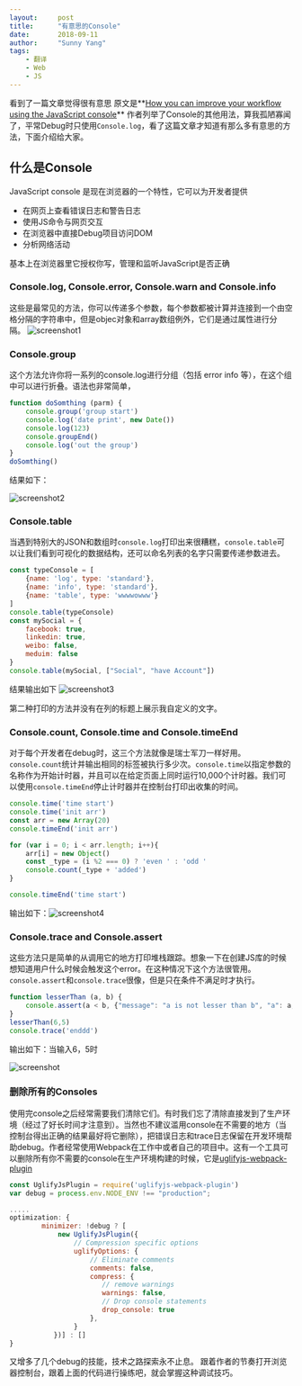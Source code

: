 ```yaml
---
layout:     post
title:      "有意思的Console"
date:       2018-09-11
author:     "Sunny Yang"
tags:
    - 翻译
    - Web
    - JS
---
```


看到了一篇文章觉得很有意思
原文是**[How you can improve your workflow using the JavaScript console](https://medium.freecodecamp.org/how-you-can-improve-your-workflow-using-the-javascript-console-bdd7823a9472)** 作者列举了Console的其他用法，算我孤陋寡闻了，平常Debug时只使用`Console.log`，看了这篇文章才知道有那么多有意思的方法，下面介绍给大家。
<!--more-->
## 什么是Console

JavaScript console 是现在浏览器的一个特性，它可以为开发者提供

* 在网页上查看错误日志和警告日志
* 使用JS命令与网页交互
* 在浏览器中直接Debug项目访问DOM
* 分析网络活动

基本上在浏览器里它授权你写，管理和监听JavaScript是否正确

### Console.log, Console.error, Console.warn and Console.info

这些是最常见的方法，你可以传递多个参数，每个参数都被计算并连接到一个由空格分隔的字符串中，但是objec对象和array数组例外，它们是通过属性进行分隔。
![screenshot1](http://oybj22zxs.bkt.clouddn.com/screenshot1.png)

### Console.group

这个方法允许你将一系列的console.log进行分组（包括 error info 等），在这个组中可以进行折叠。语法也非常简单，

```js
function doSomthing (parm) {
	console.group('group start')
	console.log('date print', new Date())
	console.log(123)
	console.groupEnd()
	console.log('out the group')
}
doSomthing()
```

结果如下：

![screenshot2](http://oybj22zxs.bkt.clouddn.com/screenshot2.png)


### Console.table

当遇到特别大的JSON和数组时`console.log`打印出来很糟糕，`console.table`可以让我们看到可视化的数据结构，还可以命名列表的名字只需要传递参数进去。

```js
const typeConsole = [
    {name: 'log', type: 'standard'},
    {name: 'info', type: 'standard'},
    {name: 'table', type: 'wwwwowww'}
]
console.table(typeConsole)
const mySocial = {
	facebook: true,
	linkedin: true,
	weibo: false,
	meduim: false
}
console.table(mySocial, ["Social", "have Account"])
```

结果输出如下
![screenshot3](http://oybj22zxs.bkt.clouddn.com/screenshot3.png)


第二种打印的方法并没有在列的标题上展示我自定义的文字。

### Console.count, Console.time and Console.timeEnd

对于每个开发者在debug时，这三个方法就像是瑞士军刀一样好用。`console.count`统计并输出相同的标签被执行多少次。`console.time`以指定参数的名称作为开始计时器，并且可以在给定页面上同时运行10,000个计时器。我们可以使用`console.timeEnd`停止计时器并在控制台打印出收集的时间。

```js
console.time('time start')
console.time('init arr')
const arr = new Array(20)
console.timeEnd('init arr')

for (var i = 0; i < arr.length; i++){
	arr[i] = new Object()
	const _type = (i %2 === 0) ? 'even ' : 'odd '
	console.count(_type + 'added')
}

console.timeEnd('time start')
```

输出如下：![screenshot4](http://oybj22zxs.bkt.clouddn.com/screenshot4.png)

### Console.trace and Console.assert

这些方法只是简单的从调用它的地方打印堆栈跟踪。想象一下在创建JS库的时候想知道用户什么时候会触发这个error。在这种情况下这个方法很管用。`console.assert`和`console.trace`很像，但是只在条件不满足时才执行。

```js
function lesserThan (a, b) {
	console.assert(a < b, {"message": "a is not lesser than b", "a": a, "b": b})
}
lesserThan(6,5)
console.trace('enddd')
```

输出如下：当输入6，5时

![screenshot](http://oybj22zxs.bkt.clouddn.com/screenshot.png)

### 删除所有的Consoles

使用完console之后经常需要我们清除它们。有时我们忘了清除直接发到了生产环境（经过了好长时间才注意到）。当然也不建议滥用console在不需要的地方（当控制台得出正确的结果最好将它删除），把错误日志和trace日志保留在开发环境帮助debug。作者经常使用Webpack在工作中或者自己的项目中。这有一个工具可以删除所有你不需要的console在生产环境构建的时候，它是[uglifyjs-webpack-plugin](https://github.com/webpack-contrib/uglifyjs-webpack-plugin)

```js
const UglifyJsPlugin = require('uglifyjs-webpack-plugin')
var debug = process.env.NODE_ENV !== "production";

.....
optimization: {
        minimizer: !debug ? [
            new UglifyJsPlugin({
                // Compression specific options
                uglifyOptions: {
                    // Eliminate comments
                    comments: false,
                    compress: {
                       // remove warnings
                       warnings: false,
                       // Drop console statements
                       drop_console: true
                    },
                }
           })] : []
}
```


又增多了几个debug的技能，技术之路探索永不止息。
跟着作者的节奏打开浏览器控制台，跟着上面的代码进行操练吧，就会掌握这种调试技巧。

